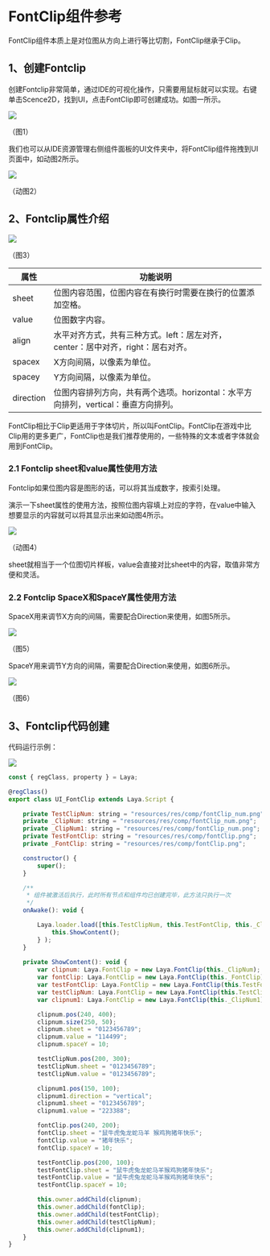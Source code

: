 # FontClip组件参考

FontClip组件本质上是对位图从方向上进行等比切割，FontClip继承于Clip。

## 1、创建Fontclip

创建Fontclip非常简单，通过IDE的可视化操作，只需要用鼠标就可以实现。右键单击Scence2D，找到UI，点击FontClip即可创建成功。如图一所示。

![](img/1.png) 

（图1）

我们也可以从IDE资源管理右侧组件面板的UI文件夹中，将FontClip组件拖拽到UI页面中，如动图2所示。

![](img/2.gif) 

（动图2）

## 2、Fontclip属性介绍

![](img/3.png) 

（图3）

| 属性      | 功能说明                                                     |
| --------- | ------------------------------------------------------------ |
| sheet     | 位图内容范围，位图内容在有换行时需要在换行的位置添加空格。   |
| value     | 位图数字内容。                                               |
| align     | 水平对齐方式，共有三种方式。left：居左对齐，center：居中对齐，right：居右对齐。 |
| spacex    | X方向间隔，以像素为单位。                                    |
| spacey    | Y方向间隔，以像素为单位。                                    |
| direction | 位图内容排列方向，共有两个选项。horizontal：水平方向排列，vertical：垂直方向排列。 |

FontClip相比于Clip更适用于字体切片，所以叫FontClip。FontClip在游戏中比Clip用的更多更广，FontClip也是我们推荐使用的，一些特殊的文本或者字体就会用到FontClip。

### 2.1 Fontclip sheet和value属性使用方法

Fontclip如果位图内容是图形的话，可以将其当成数字，按索引处理。

演示一下sheet属性的使用方法，按照位图内容填上对应的字符，在value中输入想要显示的内容就可以将其显示出来如动图4所示。

![](img/4.gif) 

（动图4）

sheet就相当于一个位图切片样板，value会直接对比sheet中的内容，取值非常方便和灵活。

### 2.2 Fontclip SpaceX和SpaceY属性使用方法

SpaceX用来调节X方向的间隔，需要配合Direction来使用，如图5所示。

![](img/5.png) 

（图5）

SpaceY用来调节Y方向的间隔，需要配合Direction来使用，如图6所示。

![](img/6.png) 

（图6）

## 3、Fontclip代码创建

代码运行示例：

![](img/7.png) 

```javascript
const { regClass, property } = Laya;

@regClass()
export class UI_FontClip extends Laya.Script {

    private TestClipNum: string = "resources/res/comp/fontClip_num.png";
    private _ClipNum: string = "resources/res/comp/fontClip_num.png";
    private _ClipNum1: string = "resources/res/comp/fontClip_num.png";
    private TestFontClip: string = "resources/res/comp/fontClip.png";
    private _FontClip: string = "resources/res/comp/fontClip.png";

    constructor() {
        super();
    }

    /**
     * 组件被激活后执行，此时所有节点和组件均已创建完毕，此方法只执行一次
     */
    onAwake(): void {

        Laya.loader.load([this.TestClipNum, this.TestFontClip, this._ClipNum, this._FontClip, this._ClipNum1]).then( ()=>{
            this.ShowContent();
        } );
    }
    
    private ShowContent(): void {
        var clipnum: Laya.FontClip = new Laya.FontClip(this._ClipNum);
        var fontClip: Laya.FontClip = new Laya.FontClip(this._FontClip);
        var testFontClip: Laya.FontClip = new Laya.FontClip(this.TestFontClip);
        var testClipNum: Laya.FontClip = new Laya.FontClip(this.TestClipNum);
        var clipnum1: Laya.FontClip = new Laya.FontClip(this._ClipNum1);

        clipnum.pos(240, 400);
        clipnum.size(250, 50);
        clipnum.sheet = "0123456789";
        clipnum.value = "114499";
        clipnum.spaceY = 10;

        testClipNum.pos(200, 300);
        testClipNum.sheet = "0123456789";
        testClipNum.value = "0123456789";

        clipnum1.pos(150, 100);
        clipnum1.direction = "vertical";
        clipnum1.sheet = "0123456789";
        clipnum1.value = "223388";

        fontClip.pos(240, 200);
        fontClip.sheet = "鼠牛虎兔龙蛇马羊 猴鸡狗猪年快乐";
        fontClip.value = "猪年快乐";
        fontClip.spaceY = 10;

        testFontClip.pos(200, 100);
        testFontClip.sheet = "鼠牛虎兔龙蛇马羊猴鸡狗猪年快乐";
        testFontClip.value = "鼠牛虎兔龙蛇马羊猴鸡狗猪年快乐";
        testFontClip.spaceY = 10;

        this.owner.addChild(clipnum);
        this.owner.addChild(fontClip);
        this.owner.addChild(testFontClip);
        this.owner.addChild(testClipNum);
        this.owner.addChild(clipnum1);
    }
}
```

